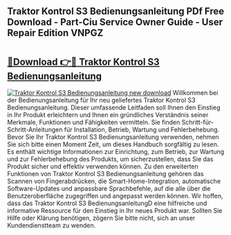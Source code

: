 ## Traktor Kontrol S3 Bedienungsanleitung PDf Free Download - Part-Ciu Service Owner Guide - User Repair Edition VNPGZ

# <h2><a href="http://df44lh.blite.top/?on=Traktor+Kontrol+S3+Bedienungsanleitung">🔗Download 👉🔴 Traktor Kontrol S3 Bedienungsanleitung</a></h2>

[![Traktor Kontrol S3 Bedienungsanleitung new download](https://i.imgur.com/lujVjoI.png)](http://df44lh.blite.top/?on=Traktor+Kontrol+S3+Bedienungsanleitung)
Willkommen bei der Bedienungsanleitung für Ihr neu geliefertes Traktor Kontrol S3 Bedienungsanleitung. Dieser umfassende Leitfaden soll Ihnen den Einstieg in Ihr Produkt erleichtern und Ihnen ein gründliches Verständnis seiner Merkmale, Funktionen und Fähigkeiten vermitteln. Sie finden Schritt-für-Schritt-Anleitungen für Installation, Betrieb, Wartung und Fehlerbehebung. Bevor Sie Ihr Traktor Kontrol S3 Bedienungsanleitung verwenden, nehmen Sie sich bitte einen Moment Zeit, um dieses Handbuch sorgfältig zu lesen. Es enthält wichtige Informationen zur Einrichtung, zum Betrieb, zur Wartung und zur Fehlerbehebung des Produkts, um sicherzustellen, dass Sie das Produkt sicher und effektiv verwenden können. Zu den erweiterten Funktionen von Traktor Kontrol S3 Bedienungsanleitung gehören das Scannen von Fingerabdrücken, die Smart-Home-Integration, automatische Software-Updates und anpassbare Sprachbefehle, auf die alle über die Benutzeroberfläche zugegriffen und angepasst werden können. Wir hoffen, dass das Traktor Kontrol S3 BedienungsanleitungD eine hilfreiche und informative Ressource für den Einstieg in Ihr neues Produkt war. Sollten Sie Hilfe oder Klärung benötigen, zögern Sie bitte nicht, sich an unser Kundendienstteam zu wenden.
